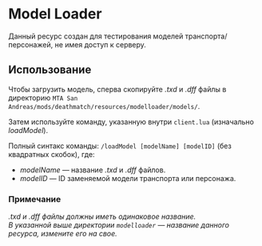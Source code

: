 # Model Loader
Данный ресурс создан для тестирования моделей транспорта/персонажей, не имея доступ к серверу.  

## Использование  
Чтобы загрузить модель, сперва скопируйте *.txd* и *.dff* файлы в директорию `MTA San Andreas/mods/deathmatch/resources/modelloader/models/`.  

Затем используйте команду, указанную внутри `client.lua` (изначально *loadModel*).  
  
Полный синтакс команды: `/loadModel [modelName] [modelID]` (без квадратных скобок), где:
* *modelName* — название *.txd* и *.dff* файлов.
* *modelID* — ID заменяемой модели транспорта или персонажа.  

### Примечание
*.txd и .dff файлы должны иметь одинаковое название.*  
*В указанной выше директории `modelloader` — название данного ресурса, измените его на свое.*  
